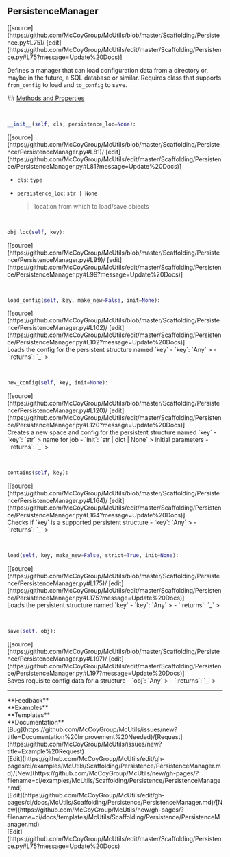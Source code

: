 ## <a id="McUtils.Scaffolding.Persistence.PersistenceManager">PersistenceManager</a> 

<div class="docs-source-link" markdown="1">
[[source](https://github.com/McCoyGroup/McUtils/blob/master/Scaffolding/Persistence.py#L75)/
[edit](https://github.com/McCoyGroup/McUtils/edit/master/Scaffolding/Persistence.py#L75?message=Update%20Docs)]
</div>

Defines a manager that can load configuration data from a directory
or, maybe in the future, a SQL database or similar.
Requires class that supports `from_config` to load and `to_config` to save.







<div class="collapsible-section">
 <div class="collapsible-section collapsible-section-header" markdown="1">
## <a class="collapse-link" data-toggle="collapse" href="#methods" markdown="1"> Methods and Properties</a> <a class="float-right" data-toggle="collapse" href="#methods"><i class="fa fa-chevron-down"></i></a>
 </div>
 <div class="collapsible-section collapsible-section-body collapse show" id="methods" markdown="1">
 
<a id="McUtils.Scaffolding.Persistence.PersistenceManager.__init__" class="docs-object-method">&nbsp;</a> 
```python
__init__(self, cls, persistence_loc=None): 
```
<div class="docs-source-link" markdown="1">
[[source](https://github.com/McCoyGroup/McUtils/blob/master/Scaffolding/Persistence/PersistenceManager.py#L81)/
[edit](https://github.com/McCoyGroup/McUtils/edit/master/Scaffolding/Persistence/PersistenceManager.py#L81?message=Update%20Docs)]
</div>

  - `cls`: `type`
    > 
  - `persistence_loc`: `str | None`
    > location from which to load/save objects


<a id="McUtils.Scaffolding.Persistence.PersistenceManager.obj_loc" class="docs-object-method">&nbsp;</a> 
```python
obj_loc(self, key): 
```
<div class="docs-source-link" markdown="1">
[[source](https://github.com/McCoyGroup/McUtils/blob/master/Scaffolding/Persistence/PersistenceManager.py#L99)/
[edit](https://github.com/McCoyGroup/McUtils/edit/master/Scaffolding/Persistence/PersistenceManager.py#L99?message=Update%20Docs)]
</div>


<a id="McUtils.Scaffolding.Persistence.PersistenceManager.load_config" class="docs-object-method">&nbsp;</a> 
```python
load_config(self, key, make_new=False, init=None): 
```
<div class="docs-source-link" markdown="1">
[[source](https://github.com/McCoyGroup/McUtils/blob/master/Scaffolding/Persistence/PersistenceManager.py#L102)/
[edit](https://github.com/McCoyGroup/McUtils/edit/master/Scaffolding/Persistence/PersistenceManager.py#L102?message=Update%20Docs)]
</div>
Loads the config for the persistent structure named `key`
  - `key`: `Any`
    > 
  - `:returns`: `_`
    >


<a id="McUtils.Scaffolding.Persistence.PersistenceManager.new_config" class="docs-object-method">&nbsp;</a> 
```python
new_config(self, key, init=None): 
```
<div class="docs-source-link" markdown="1">
[[source](https://github.com/McCoyGroup/McUtils/blob/master/Scaffolding/Persistence/PersistenceManager.py#L120)/
[edit](https://github.com/McCoyGroup/McUtils/edit/master/Scaffolding/Persistence/PersistenceManager.py#L120?message=Update%20Docs)]
</div>
Creates a new space and config for the persistent structure named `key`
  - `key`: `str`
    > name for job
  - `init`: `str | dict | None`
    > initial parameters
  - `:returns`: `_`
    >


<a id="McUtils.Scaffolding.Persistence.PersistenceManager.contains" class="docs-object-method">&nbsp;</a> 
```python
contains(self, key): 
```
<div class="docs-source-link" markdown="1">
[[source](https://github.com/McCoyGroup/McUtils/blob/master/Scaffolding/Persistence/PersistenceManager.py#L164)/
[edit](https://github.com/McCoyGroup/McUtils/edit/master/Scaffolding/Persistence/PersistenceManager.py#L164?message=Update%20Docs)]
</div>
Checks if `key` is a supported persistent structure
  - `key`: `Any`
    > 
  - `:returns`: `_`
    >


<a id="McUtils.Scaffolding.Persistence.PersistenceManager.load" class="docs-object-method">&nbsp;</a> 
```python
load(self, key, make_new=False, strict=True, init=None): 
```
<div class="docs-source-link" markdown="1">
[[source](https://github.com/McCoyGroup/McUtils/blob/master/Scaffolding/Persistence/PersistenceManager.py#L175)/
[edit](https://github.com/McCoyGroup/McUtils/edit/master/Scaffolding/Persistence/PersistenceManager.py#L175?message=Update%20Docs)]
</div>
Loads the persistent structure named `key`
  - `key`: `Any`
    > 
  - `:returns`: `_`
    >


<a id="McUtils.Scaffolding.Persistence.PersistenceManager.save" class="docs-object-method">&nbsp;</a> 
```python
save(self, obj): 
```
<div class="docs-source-link" markdown="1">
[[source](https://github.com/McCoyGroup/McUtils/blob/master/Scaffolding/Persistence/PersistenceManager.py#L197)/
[edit](https://github.com/McCoyGroup/McUtils/edit/master/Scaffolding/Persistence/PersistenceManager.py#L197?message=Update%20Docs)]
</div>
Saves requisite config data for a structure
  - `obj`: `Any`
    > 
  - `:returns`: `_`
    >
 </div>
</div>












---


<div markdown="1" class="text-secondary">
<div class="container">
  <div class="row">
   <div class="col" markdown="1">
**Feedback**   
</div>
   <div class="col" markdown="1">
**Examples**   
</div>
   <div class="col" markdown="1">
**Templates**   
</div>
   <div class="col" markdown="1">
**Documentation**   
</div>
   <div class="col" markdown="1">
   
</div>
   <div class="col" markdown="1">
   
</div>
   <div class="col" markdown="1">
   
</div>
</div>
  <div class="row">
   <div class="col" markdown="1">
[Bug](https://github.com/McCoyGroup/McUtils/issues/new?title=Documentation%20Improvement%20Needed)/[Request](https://github.com/McCoyGroup/McUtils/issues/new?title=Example%20Request)   
</div>
   <div class="col" markdown="1">
[Edit](https://github.com/McCoyGroup/McUtils/edit/gh-pages/ci/examples/McUtils/Scaffolding/Persistence/PersistenceManager.md)/[New](https://github.com/McCoyGroup/McUtils/new/gh-pages/?filename=ci/examples/McUtils/Scaffolding/Persistence/PersistenceManager.md)   
</div>
   <div class="col" markdown="1">
[Edit](https://github.com/McCoyGroup/McUtils/edit/gh-pages/ci/docs/McUtils/Scaffolding/Persistence/PersistenceManager.md)/[New](https://github.com/McCoyGroup/McUtils/new/gh-pages/?filename=ci/docs/templates/McUtils/Scaffolding/Persistence/PersistenceManager.md)   
</div>
   <div class="col" markdown="1">
[Edit](https://github.com/McCoyGroup/McUtils/edit/master/Scaffolding/Persistence.py#L75?message=Update%20Docs)   
</div>
   <div class="col" markdown="1">
   
</div>
   <div class="col" markdown="1">
   
</div>
   <div class="col" markdown="1">
   
</div>
</div>
</div>
</div>